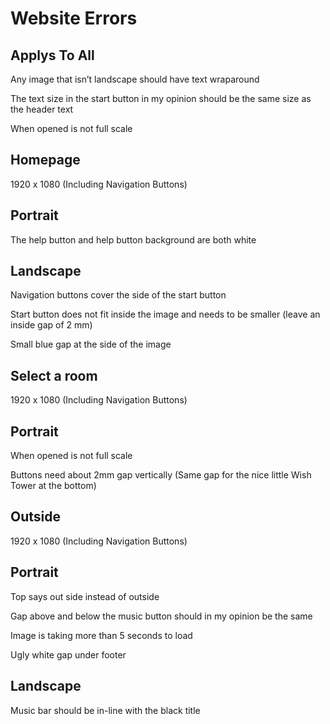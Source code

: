 # Website Errors
## Applys To All

Any image that isn’t landscape should have text wraparound

The text size in the start button in my opinion should be the same size as the header text

When opened is not full scale

## Homepage

1920 x 1080 (Including Navigation Buttons)

## Portrait

The help button and help button background are both white

## Landscape

Navigation buttons cover the side of the start button

Start button does not fit inside the image and needs to be smaller (leave an inside gap of 2 mm)

Small blue gap at the side of the image

## Select a room

1920 x 1080 (Including Navigation Buttons)

## Portrait

When opened is not full scale

Buttons need about 2mm gap vertically (Same gap for the nice little Wish Tower 
at the bottom)

## Outside

1920 x 1080 (Including Navigation Buttons)

## Portrait

Top says out side instead of outside

Gap above and below the music button should in my opinion be the same

Image is taking more than 5 seconds to load

Ugly white gap under footer

## Landscape

Music bar should be in-line with the black title

